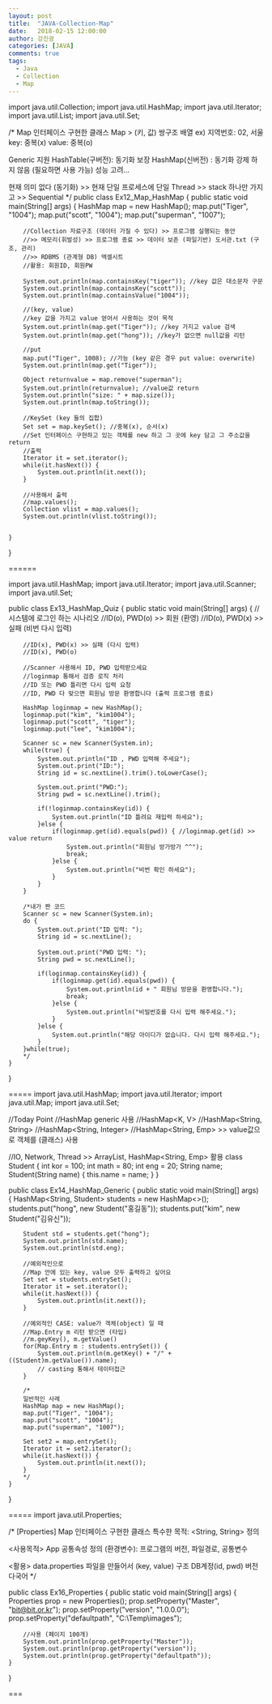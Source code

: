 ```yaml
---
layout: post
title:  "JAVA-Collection-Map"
date:   2018-02-15 12:00:00
author: 강진광
categories: [JAVA]
comments: true
tags:
  - Java
  - Collection
  - Map
---
```

import java.util.Collection;
import java.util.HashMap;
import java.util.Iterator;
import java.util.List;
import java.util.Set;

/*
Map 인터페이스 구현한 클래스
Map > (키, 값) 쌍구조 배열
ex) 지역번호: 02, 서울
key: 중복(x)
value: 중복(o)

Generic 지원
HashTable(구버전): 동기화 보장
HashMap(신버전) : 동기화 강제 하지 않음 (필요하면 사용 가능) 성능 고려...

현재 의미 없다 (동기화) >> 현재 단일 프로세스에 단일 Thread >> stack 하나만 가지고 >> Sequential
 */
public class Ex12_Map_HashMap {
	public static void main(String[] args) {
		HashMap map = new HashMap();
		map.put("Tiger", "1004");
		map.put("scott", "1004");
		map.put("superman", "1007");
		
		//Collection 자료구조 (데이터 가질 수 있다) >> 프로그램 실행되는 동안 
		//>> 메모리(휘발성) >> 프로그램 종료 >> 데이터 보존 (파일기반) 도서관.txt (구조, 관리)
		//>> RDBMS (관계형 DB) 엑셀시트 
		//활용: 회원ID, 회원PW
		
		System.out.println(map.containsKey("tiger")); //key 값은 대소문자 구문
		System.out.println(map.containsKey("scott"));
		System.out.println(map.containsValue("1004"));
		
		//(key, value)
		//key 값을 가지고 value 얻어서 사용하는 것이 목적
		System.out.println(map.get("Tiger")); //key 가지고 value 검색
		System.out.println(map.get("hong")); //key가 없으면 null값을 리턴
		
		//put
		map.put("Tiger", 1008); //가능 (key 같은 경우 put value: overwrite)
		System.out.println(map.get("Tiger"));
		
		Object returnvalue = map.remove("superman");
		System.out.println(returnvalue); //value값 return
		System.out.println("size: " + map.size());
		System.out.println(map.toString());
		
		//KeySet (key 들의 집합)
		Set set = map.keySet(); //중복(x), 순서(x)
		//Set 인터페이스 구현하고 있는 객체를 new 하고 그 곳에 key 담고 그 주소값을 return
		//출력
		Iterator it = set.iterator();
		while(it.hasNext()) {
			System.out.println(it.next());
		}
		
		//사용해서 출력
		//map.values();
		Collection vlist = map.values();
		System.out.println(vlist.toString());
		
		
	}
}

======

import java.util.HashMap;
import java.util.Iterator;
import java.util.Scanner;
import java.util.Set;

public class Ex13_HashMap_Quiz {
	public static void main(String[] args) {
		//시스템에 로그인 하는 시나리오
		//ID(o), PWD(o) >> 회원 (환영)
		//ID(o), PWD(x) >> 실패 (비번 다시 입력)
		
		//ID(x), PWD(x) >> 실패 (다시 입력)
		//ID(x), PWD(o)
		
		//Scanner 사용해서 ID, PWD 입력받으세요
		//loginmap 통해서 검증 로직 처리
		//ID 또는 PWD 틀리면 다시 입력 요청
		//ID, PWD 다 맞으면 회원님 방문 환영합니다 (출력 프로그램 종료)
		
		HashMap loginmap = new HashMap();
		loginmap.put("kim", "kim1004");
		loginmap.put("scott", "tiger");
		loginmap.put("lee", "kim1004");
		
		Scanner sc = new Scanner(System.in);
		while(true) {
			System.out.println("ID , PWD 입력해 주세요");
			System.out.print("ID:");
			String id = sc.nextLine().trim().toLowerCase();
			
			System.out.print("PWD:");
			String pwd = sc.nextLine().trim();
			
			if(!loginmap.containsKey(id)) {
				System.out.println("ID 틀려요 재입력 하세요");
			}else {
				if(loginmap.get(id).equals(pwd)) { //loginmap.get(id) >> value return
					System.out.println("회원님 방가방가 ^^");
					break;
				}else {
					System.out.println("비번 확인 하세요");
				}
			}
		}
		
		/*내가 짠 코드
		Scanner sc = new Scanner(System.in);
		do {
			System.out.print("ID 입력: ");
			String id = sc.nextLine();
			
			System.out.print("PWD 입력: ");
			String pwd = sc.nextLine();
			
			if(loginmap.containsKey(id)) {
				if(loginmap.get(id).equals(pwd)) {
					System.out.println(id + " 회원님 방문을 환영합니다.");
					break;
				}else {
					System.out.println("비밀번호를 다시 입력 해주세요.");
				}
			}else {
				System.out.println("해당 아이디가 없습니다. 다시 입력 해주세요.");
			}
		}while(true);
		*/
	}
}


=====
import java.util.HashMap;
import java.util.Iterator;
import java.util.Map;
import java.util.Set;

//Today Point
//HashMap generic 사용
//HashMap<K, V>
//HashMap<String, String>
//HashMap<String, Integer>
//HashMap<String, Emp> >> value값으로 객체를 (클래스) 사용

//IO, Network, Thread >> ArrayList<Emp>, HashMap<String, Emp> 활용
class Student {
	int kor = 100;
	int math = 80;
	int eng = 20;
	String name;
	Student(String name) {
		this.name = name;
	}
}

public class Ex14_HashMap_Generic {
	public static void main(String[] args) {
		HashMap<String, Student> students = new HashMap<>();
		students.put("hong", new Student("홍길동"));
		students.put("kim", new Student("김유신"));
		
		Student std = students.get("hong");
		System.out.println(std.name);
		System.out.println(std.eng);
		
		//예외적인으로
		//Map 안에 있는 key, value 모두 출력하고 싶어요
		Set set = students.entrySet();
		Iterator it = set.iterator();
		while(it.hasNext()) {
			System.out.println(it.next());
		}
		
		//예외적인 CASE: value가 객체(object) 일 때
		//Map.Entry m 리턴 받으면 (타입)
		//m.geyKey(), m.getValue()
		for(Map.Entry m : students.entrySet()) {
			System.out.println(m.getKey() + "/" + ((Student)m.getValue()).name);
			// casting 통해서 테이터접근
		}
		
		/*
		일반적인 사례
		HashMap map = new HashMap();
		map.put("Tiger", "1004");
		map.put("scott", "1004");
		map.put("superman", "1007");
		
		Set set2 = map.entrySet();
		Iterator it = set2.iterator();
		while(it.hasNext()) {
			System.out.println(it.next());
		}
		*/
	}
}

=====
import java.util.Properties;

/*
[Properties]
Map 인터페이스 구현한 클래스
특수한 목적: <String, String> 정의

<사용목적>
App 공통속성 정의 (환경변수): 프로그램의 버전, 파일경로, 공통변수

<활용>
data.properties 파일을 만들어서 (key, value) 구조
DB계정(id, pwd)
버전
다국어
*/

public class Ex16_Properties {
	public static void main(String[] args) {
		Properties prop = new Properties();
		prop.setProperty("Master", "bit@bit.or.kr");
		prop.setProperty("version", "1.0.0.0");
		prop.setProperty("defaultpath", "C:\\Temp\\images");
		
		//사용 (페이지 100개)
		System.out.println(prop.getProperty("Master"));
		System.out.println(prop.getProperty("version"));
		System.out.println(prop.getProperty("defaultpath"));
	}
}

===